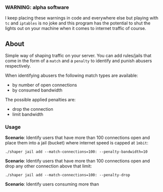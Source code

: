 ### WARNING: alpha software
I keep placing these warnings in code and everywhere else but playing with `tc` 
and `iptables` is no joke and this program has the potential to shut the
lights out on your machine when it comes to internet traffic of course.
 
## About
Simple way of shaping traffic on your server. You can add rules/jails that
come in the form of a `match` and a `penalty` to identify and punish abusers
respectively.

When identifying abusers the following match types are available:

- by number of open connections
- by consumed bandwidth

The possible applied penalties are:

- drop the connection
- limit bandwidth

### Usage

__Scenario__: Identify users that have more than 100 connections open and
place them into a jail (bucket) where internet speed is capped at `1mbit`:

`./shaper jail add --match-connections=100: --penalty-bandwidth=10`

__Scenario__: Identify users that have more than 100 connections open and
drop any other connection above that limit:

`./shaper jail add --match-connections=100: --penalty-drop`

__Scenario__: Identify users consuming more than 